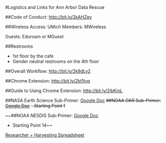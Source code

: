 #Logistics and Links for Ann Arbor Data Rescue

##Code of Conduct: http://bit.ly/2kAHZey

##Wireless Access:
UMich Members: MWireless

Guests: Eduroam or MGuest

##Restrooms
- 1st floor by the cafe
- Gender neutral restrooms on the 4th floor

##Overall Workflow: http://bit.ly/2k9dLy2

##Chrome Extension: http://bit.ly/2kt1tyq

##Guide to Using Chrome Extension: http://bit.ly/2jbKinL

##NASA Earth Science Sub-Primer: [Google Doc](https://docs.google.com/document/d/1tFektmeXsdUk_0aN0bnxdKAhVpXRU2YZioc90ermu84/edit)
~~##NOAA OAR Sub-Primer: [Google Doc](https://docs.google.com/document/d/168zs8PBQqoS_Z648AZJ4B2QukVAbBLbI0XuBCSsOHJ8/edit)~~
~~- Starting Point 1~~

~~##NOAA NESDIS Sub-Primer: [Google Doc](https://docs.google.com/document/d/1DW5N6yO_7TLTvoLIgqm0Xrwuv546IwH1q-ad1tYImZk/edit)
- Starting Point 14~~

[Researcher + Harvesting Spreadsheet](https://docs.google.com/spreadsheets/d/1Jcnl8w3WdfzLeyv1laJtO2PMilXj3FZaJS95AKKMk1k/edit?userstoinvite=laallen@upenn.edu&ts=588b5d53&actionButton=1#gid=0)
